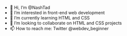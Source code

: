 - 👋 Hi, I’m @NashTad
- 👀 I’m interested in front-end web development
- 🌱 I’m currently learning HTML and CSS
- 💞️ I’m looking to collaborate on HTML and CSS projects
- 📫 How to reach me: Twitter @webdev_beginner

<!---
NashTad/NashTad is a ✨ special ✨ repository because its `README.md` (this file) appears on your GitHub profile.
You can click the Preview link to take a look at your changes.
--->
